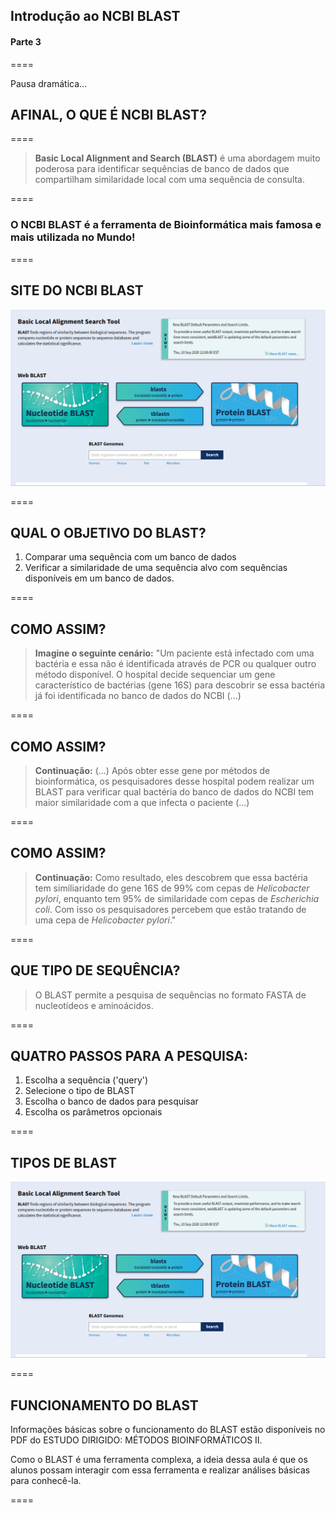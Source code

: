 <!-- .slide: data-background="img/motivation.jpg" -->

## Introdução ao NCBI BLAST
#### Parte 3

====

Pausa dramática...

## AFINAL, O QUE É NCBI BLAST?

====

> **Basic Local Alignment and Search (BLAST)** é uma abordagem muito poderosa para identificar sequências de banco de dados que compartilham similaridade local com uma sequência de consulta.

====

### O NCBI BLAST é a ferramenta de Bioinformática mais famosa e mais utilizada no Mundo!

====

## SITE DO NCBI BLAST

![avatar][avatar]

[avatar]: ../shared/img/13.png

====

## QUAL O OBJETIVO DO BLAST?

1. Comparar uma sequência com um banco de dados
2. Verificar a similaridade de uma sequência alvo com sequências disponíveis em um banco de dados.

====

## COMO ASSIM?

> **Imagine o seguinte cenário:** "Um paciente está infectado com uma bactéria e essa não é identificada através de PCR ou qualquer outro método disponível. O hospital decide sequenciar um gene característico de bactérias (gene 16S) para descobrir se essa bactéria já foi identificada no banco de dados do NCBI (...)

====

## COMO ASSIM?

> **Continuação:** (...) Após obter esse gene por métodos de bioinformática, os pesquisadores desse hospital podem realizar um BLAST para verificar qual bactéria do banco de dados do NCBI tem maior similaridade com a que infecta o paciente (...)

====

## COMO ASSIM?

> **Continuação:** Como resultado, eles descobrem que essa bactéria tem similiaridade do gene 16S de 99% com cepas de _Helicobacter pylori_, enquanto tem 95% de similaridade com cepas de _Escherichia coli_. Com isso os pesquisadores percebem que estão tratando de uma cepa de _Helicobacter pylori_." 


====

## QUE TIPO DE SEQUÊNCIA?

> O BLAST permite a pesquisa de sequências no formato FASTA de nucleotídeos e aminoácidos.

====

## QUATRO PASSOS PARA A PESQUISA:

1. Escolha a sequência ('query')
2. Selecione o tipo de BLAST
3. Escolha o banco de dados para pesquisar
4. Escolha os parâmetros opcionais

====

## TIPOS DE BLAST


![avatar][avatar]

[avatar]: ../shared/img/15.png

====

## FUNCIONAMENTO DO BLAST

Informações básicas sobre o funcionamento do BLAST estão disponíveis no PDF do ESTUDO DIRIGIDO: MÉTODOS BIOINFORMÁTICOS II.

Como o BLAST é uma ferramenta complexa, a ideia dessa aula é que os alunos possam interagir com essa ferramenta e realizar análises básicas para conhecê-la.

====
